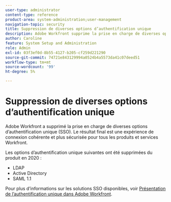 ```yaml
---
user-type: administrator
content-type: reference
product-area: system-administration;user-management
navigation-topic: security
title: Suppression de diverses options d’authentification unique
description: Adobe Workfront supprime la prise en charge de diverses options d’authentification unique (SSO). Le résultat final sera une expérience de connexion cohérente et plus sécurisée pour tous les produits et services Workfront.
author: Caroline
feature: System Setup and Administration
role: Admin
exl-id: 03f3ef0d-8b55-4127-b205-cf259d221290
source-git-commit: 74721e843129994a0524b4a5573da41c07deed51
workflow-type: tm+mt
source-wordcount: '99'
ht-degree: 5%

---
```


# Suppression de diverses options d’authentification unique

Adobe Workfront a supprimé la prise en charge de diverses options d’authentification unique (SSO). Le résultat final est une expérience de connexion cohérente et plus sécurisée pour tous les produits et services Workfront.

Les options d’authentification unique suivantes ont été supprimées du produit en 2020 :

* LDAP
* Active Directory
* SAML 1.1

Pour plus d’informations sur les solutions SSO disponibles, voir [Présentation de l’authentification unique dans Adobe Workfront](../../add-users/single-sign-on/sso-in-workfront.md).
